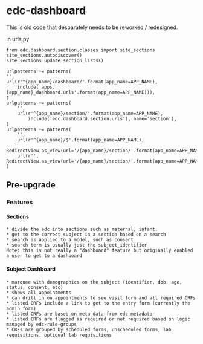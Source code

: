 # edc-dashboard

This is old code that desparately needs to be reworked / redesigned.

in urls.py

    from edc.dashboard.section.classes import site_sections
    site_sections.autodiscover()
    site_sections.update_section_lists()
    
    urlpatterns += patterns(
    '',
    url(r'^{app_name}/dashboard/'.format(app_name=APP_NAME),
        include('apps.{app_name}_dashboard.urls'.format(app_name=APP_NAME))),
    )
    urlpatterns += patterns(
        '',
        url(r'^{app_name}/section/'.format(app_name=APP_NAME),
            include('edc.dashboard.section.urls'), name='section'),
    )
    urlpatterns += patterns(
        '',
        url(r'^{app_name}/$'.format(app_name=APP_NAME),
            RedirectView.as_view(url='/{app_name}/section/'.format(app_name=APP_NAME))),
        url(r'', RedirectView.as_view(url='/{app_name}/section/'.format(app_name=APP_NAME))),
    )

    
## Pre-upgrade

### Features

#### Sections
    * divide the edc into sections such as maternal, infant. 
    * get to the correct subject in a section based on a search
    * search is applied to a model, such as consent
    * search term is usually just the subject_identifier
    Note: this is not really a "dashboard" feature but originally enabled a user to get to a dashboard
 
#### Subject Dashboard
    * marquee with demographics on the subject (identifier, dob, age, status, consent, etc)
    * shows all appointments
    * can drill in on appointments to see visit form and all required CRFs
    * listed CRFs include a link to get to the entry form (currently the admin form)
    * listed CRFs are based on meta data from edc-metadata
    * listed CRFs are flagged as required or not required based on logic managed by edc-rule-groups
    * CRFs are grouped by scheduled forms, unscheduled forms, lab requisitions, optional lab requisitions
      
       
